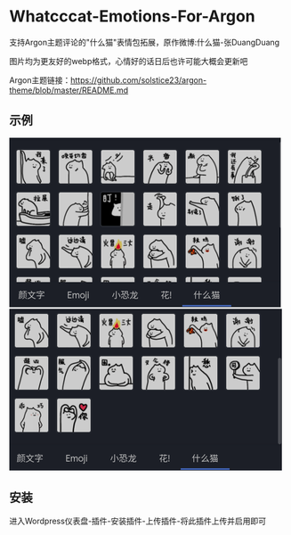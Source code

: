 # Whatcccat-Emotions-For-Argon
支持Argon主题评论的"什么猫"表情包拓展，原作微博:什么猫-张DuangDuang

图片均为更友好的webp格式，心情好的话日后也许可能大概会更新吧

Argon主题链接：https://github.com/solstice23/argon-theme/blob/master/README.md


## 示例

![screenshot](https://raw.githubusercontent.com/wzh4869/Whatcccat-Emotions-For-Argon/master/screenshot/6666.png)
![screenshot](https://raw.githubusercontent.com/wzh4869/Whatcccat-Emotions-For-Argon/master/screenshot/66666.png)

## 安装

进入Wordpress仪表盘-插件-安装插件-上传插件-将此插件上传并启用即可
